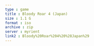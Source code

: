 ```yaml
---
type : game
title : Bloody Roar 4 (Japan)
size : 1.1 G
format : iso
archive : zip
server : myrient
link2 : Bloody%20Roar%204%20%28Japan%29
---
```

